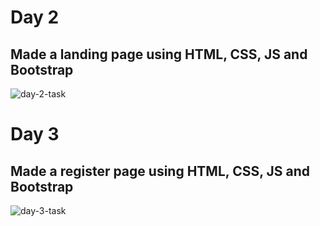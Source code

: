 # Day 2
## Made a landing page using HTML, CSS, JS and Bootstrap
![day-2-task](https://media.discordapp.net/attachments/1032543481987608616/1037043421132619867/screencapture-127-0-0-1-5500-Day-2-2022-11-01-20_17_54.png?width=1669&height=1138)

# Day 3
## Made a register page using HTML, CSS, JS and Bootstrap
![day-3-task](https://media.discordapp.net/attachments/1032543481987608616/1037331177041834085/screencapture-127-0-0-1-5500-Day-3-2022-11-02-17_26_33.png)